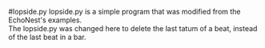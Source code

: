 #lopside.py
lopside.py is a simple program that was modified from the EchoNest's examples.  
The lopside.py was changed here to delete the last tatum of a beat, instead of 
the last beat in a bar.
